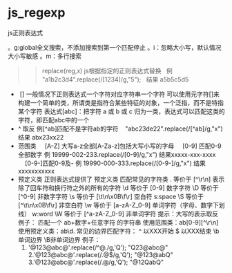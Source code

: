 # js_regexp
js正则表达式

。g:global全文搜索，不添加搜索到第一个匹配停止
。i：忽略大小写，默认情况大小写敏感
。m：多行搜索
>>replace(reg,x) js根据指定的正则表达式替换
   例 "a1b2c3d4".replace(/[1234]/g,"5");
   结果 a5b5c5d5
   <br>
*  []  一般情况下正则表达式一个字符对应字符串一个字符 可以使用元字符[]来构建一个简单的类，所谓类是指符合某些特征的对象，一个泛指，而不是特指某个字符
    表达式[abc]：把字符 a 或 b 或 c 归为一类，表达式可以匹配这类的字符，即匹配abc中的一个
* ^ 取反 例[^ab]匹配不是字符ab的字符
    "abc23de22".replace(/[^ab]/g,"x") 结果 abx23xx22
 * 范围类
     [A-Z] 大写a-z全部[A-Za-z]包括大写小写的字母
     [0-9] 匹配0-9全部数字 例  19999-002-233.replace(/[0-9]/g,"x") 结果xxxxx-xxx-xxxx
     </br>
     [0-9-]匹配0-9及- 例 19990-000-333.replace(/[0-9-]/g,"x") 结果xxxxxxxxxxx
 * 预定义类
  正则表达式提供了 预定义类 匹配常见的字符类
    .  等价于 [^\r\n] 表示除了回车符和换行符之外的所有的字符
    \d 等价于 [0-9] 数字字符
    \D 等价于 [^0-9] 非数字字符
    \s 等价于 [\t\n\x0B\f\r] 空白符 s:space
    \S 等价于 [^\t\n\x0B\f\r] 非空白符
    \w 等价于 [a-zA-Z_0-9] 单词字符（字母、数字下划线） w:word
    \W 等价于 [^a-zA-Z_0-9] 非单词字符
    提示：大写的表示取反
     例子：
    匹配一个 ab+数字+任意字符 的字符串
    使用范围类：ab[0-9][^\r\n]    使用预定义类：ab\d.
常见的边界匹配字符：
    ^ 以XXX开始
    $ 以XXX结束
    \b 单词边界
    \B非单词边界
  例子：
   1. '@123@abc@'.replace(/^@./g,'Q');
      "Q23@abc@"
   2.'@123@abc@'.replace(/.@$/g,'Q');
     "@123@abQ"
   3.'@123@abc@'.replace(/.@/g,'Q');
     "@12QabQ"
